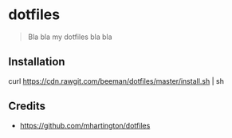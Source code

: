 # dotfiles

> Bla bla my dotfiles bla bla




## Installation


curl https://cdn.rawgit.com/beeman/dotfiles/master/install.sh | sh

## Credits

- https://github.com/mhartington/dotfiles
